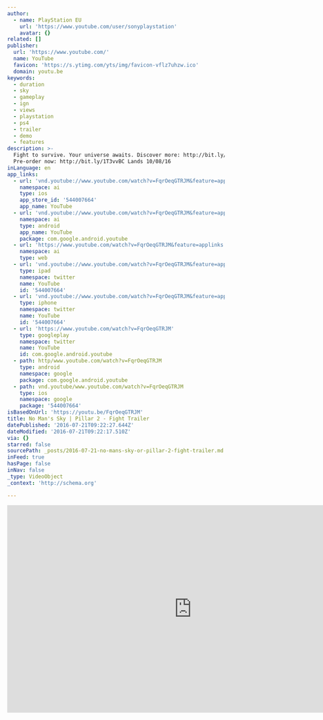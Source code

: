 ```yaml
---
author:
  - name: PlayStation EU
    url: 'https://www.youtube.com/user/sonyplaystation'
    avatar: {}
related: []
publisher:
  url: 'https://www.youtube.com/'
  name: YouTube
  favicon: 'https://s.ytimg.com/yts/img/favicon-vflz7uhzw.ico'
  domain: youtu.be
keywords:
  - duration
  - sky
  - gameplay
  - ign
  - views
  - playstation
  - ps4
  - trailer
  - demo
  - features
description: >-
  Fight to survive. Your universe awaits. Discover more: http://bit.ly/29MvItS
  Pre-order now: http://bit.ly/1T3vvBC Lands 10/08/16
inLanguage: en
app_links:
  - url: 'vnd.youtube://www.youtube.com/watch?v=FqrOeqGTRJM&feature=applinks'
    namespace: ai
    type: ios
    app_store_id: '544007664'
    app_name: YouTube
  - url: 'vnd.youtube://www.youtube.com/watch?v=FqrOeqGTRJM&feature=applinks'
    namespace: ai
    type: android
    app_name: YouTube
    package: com.google.android.youtube
  - url: 'https://www.youtube.com/watch?v=FqrOeqGTRJM&feature=applinks'
    namespace: ai
    type: web
  - url: 'vnd.youtube://www.youtube.com/watch?v=FqrOeqGTRJM&feature=applinks'
    type: ipad
    namespace: twitter
    name: YouTube
    id: '544007664'
  - url: 'vnd.youtube://www.youtube.com/watch?v=FqrOeqGTRJM&feature=applinks'
    type: iphone
    namespace: twitter
    name: YouTube
    id: '544007664'
  - url: 'https://www.youtube.com/watch?v=FqrOeqGTRJM'
    type: googleplay
    namespace: twitter
    name: YouTube
    id: com.google.android.youtube
  - path: http/www.youtube.com/watch?v=FqrOeqGTRJM
    type: android
    namespace: google
    package: com.google.android.youtube
  - path: vnd.youtube/www.youtube.com/watch?v=FqrOeqGTRJM
    type: ios
    namespace: google
    package: '544007664'
isBasedOnUrl: 'https://youtu.be/FqrOeqGTRJM'
title: No Man's Sky | Pillar 2 - Fight Trailer
datePublished: '2016-07-21T09:22:27.644Z'
dateModified: '2016-07-21T09:22:17.510Z'
via: {}
starred: false
sourcePath: _posts/2016-07-21-no-mans-sky-or-pillar-2-fight-trailer.md
inFeed: true
hasPage: false
inNav: false
_type: VideoObject
_context: 'http://schema.org'

---
```

<iframe src="https://cdn.embedly.com/widgets/media.html?src=https%3A%2F%2Fwww.youtube.com%2Fembed%2FFqrOeqGTRJM%3Ffeature%3Doembed&amp;url=http%3A%2F%2Fwww.youtube.com%2Fwatch%3Fv%3DFqrOeqGTRJM&amp;image=https%3A%2F%2Fi.ytimg.com%2Fvi%2FFqrOeqGTRJM%2Fhqdefault.jpg&amp;key=b7d04c9b404c499eba89ee7072e1c4f7&amp;type=text%2Fhtml&amp;schema=youtube" width="854" height="480" scrolling="no" frameborder="0" allowfullscreen="" style=""></iframe>